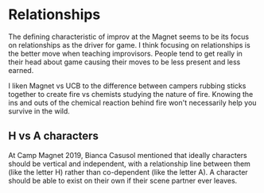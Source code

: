 # Relationships

The defining characteristic of improv at the Magnet seems to be its focus on relationships as the driver for game. I think focusing on relationships is the better move when teaching improvisors. People tend to get really in their head about game causing their moves to be less present and less earned.

I liken Magnet vs UCB to the difference between campers rubbing sticks together to create fire vs chemists studying the nature of fire. Knowing the ins and outs of the chemical reaction behind fire won't necessarily help you survive in the wild.

## H vs A characters

At Camp Magnet 2019, Bianca Casusol mentioned that ideally characters should be vertical and independent, with a relationship line between them (like the letter H) rather than co-dependent (like the letter A). A character should be able to exist on their own if their scene partner ever leaves.
